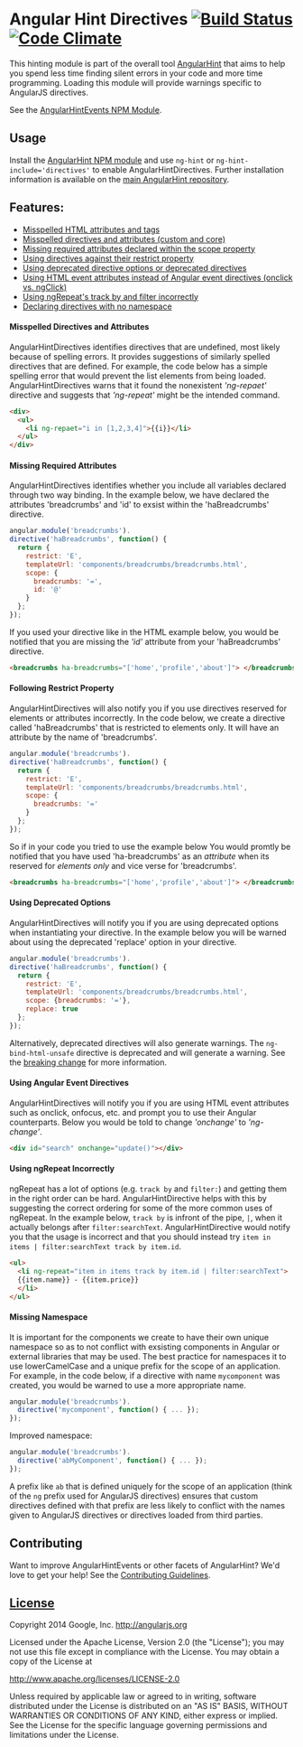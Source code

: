 # Angular Hint Directives [![Build Status](https://travis-ci.org/angular/angular-hint-directives.svg?branch=master)](https://travis-ci.org/angular/angular-hint-directives) [![Code Climate](https://codeclimate.com/github/angular/angular-hint-directives.png)](https://codeclimate.com/github/angular/angular-hint-directives)

This hinting module is part of the overall tool [AngularHint](https://github.com/angular/angular-hint)
that aims to help you spend less time finding silent errors in your code and more time programming. Loading this module will provide warnings specific to AngularJS directives.

See the [AngularHintEvents NPM Module](https://www.npmjs.org/package/angular-hint-directives).

## Usage

Install the [AngularHint NPM module](https://www.npmjs.org/package/angular-hint)
and use `ng-hint` or `ng-hint-include='directives'` to
enable AngularHintDirectives. Further installation information is available on the
[main AngularHint repository](https://github.com/angular/angular-hint#usage).


## Features:
  - [Misspelled HTML attributes and tags](#misspelled-directives-and-attributes)
  - [Misspelled directives and attributes (custom and core)](#misspelled-directives-and-attributes)
  - [Missing required attributes declared within the scope property](#missing-required-attributes)
  - [Using directives against their restrict property](#following-restrict-property)
  - [Using deprecated directive options or deprecated directives](#using-deprecated-options)
  - [Using HTML event attributes instead of Angular event directives (onclick vs. ngClick)](#using-angular-event-directives)
  - [Using ngRepeat's track by and filter incorrectly](#using-ngrepeat-incorrectly)
  - [Declaring directives with no namespace](#missing-namespace)



#### Misspelled Directives and Attributes
AngularHintDirectives identifies directives that are undefined, most likely because of spelling errors.
It provides suggestions of similarly spelled directives that are defined. For example, the code below has a simple spelling error that would prevent the list elements from being loaded. AngularHintDirectives warns that it found the nonexistent *'ng-repaet'* directive and suggests that *'ng-repeat'* might be the intended command.

```html
<div>
  <ul>
    <li ng-repaet="i in [1,2,3,4]">{{i}}</li>
  </ul>
</div>
```
#### Missing Required Attributes
AngularHintDirectives identifies whether you include all variables declared through two way binding. In the example below, we have declared the attributes 'breadcrumbs' and 'id' to exsist within the 'haBreadcrumbs' directive.

```javascript
angular.module('breadcrumbs').
directive('haBreadcrumbs', function() {
  return {
    restrict: 'E',
    templateUrl: 'components/breadcrumbs/breadcrumbs.html',
    scope: {
      breadcrumbs: '=',
      id: '@'
    }
  };
});
```
If you used your directive like in the HTML example below, you would be notified that you are missing the *'id'* attribute from your 'haBreadcrumbs' directive.

```html
<breadcrumbs ha-breadcrumbs="['home','profile','about']"> </breadcrumbs>
```

#### Following Restrict Property
AngularHintDirectives will also notify you if you use directives reserved for elements or attributes incorrectly. In the code below, we create a directive called 'haBreadcrumbs' that is restricted to elements only. It will have an attribute by the name of 'breadcrumbs'.

```javascript
angular.module('breadcrumbs').
directive('haBreadcrumbs', function() {
  return {
    restrict: 'E',
    templateUrl: 'components/breadcrumbs/breadcrumbs.html',
    scope: {
      breadcrumbs: '='
    }
  };
});
```

So if in your code you tried to use the example below You would promtly be notified that you have used 'ha-breadcrumbs' as an *attribute* when its reserved for *elements only* and vice verse for 'breadcrumbs'.
```html
<breadcrumbs ha-breadcrumbs="['home','profile','about']"> </breadcrumbs>
```

#### Using Deprecated Options
AngularHintDirectives will notify you if you are using deprecated options when instantiating your directive. In the example below you will be warned about using the deprecated 'replace' option in your directive.

```javascript
angular.module('breadcrumbs').
directive('haBreadcrumbs', function() {
  return {
    restrict: 'E',
    templateUrl: 'components/breadcrumbs/breadcrumbs.html',
    scope: {breadcrumbs: '='},
    replace: true
  };
});
```

Alternatively, deprecated directives will also generate warnings. The `ng-bind-html-unsafe` directive
is deprecated and will generate a warning. See the [breaking change](https://github.com/angular/angular.js/commit/dae694739b9581bea5dbc53522ec00d87b26ae55) for more information.

#### Using Angular Event Directives
AngularHintDirectives will notify you if you are using HTML event attributes such as onclick, onfocus, etc. and prompt you to use their Angular counterparts. Below you would be told to change *'onchange'* to *'ng-change'*.
```html
<div id="search" onchange="update()"></div>
```

#### Using ngRepeat Incorrectly
ngRepeat has a lot of options (e.g. `track by` and `filter:`) and getting them in the right order can be hard. AngularHintDirective helps with this by suggesting the correct ordering for some of the more common uses of ngRepeat. In the example below, `track by` is infront of the pipe, `|`, when it actually belongs after `filter:searchText`. AngularHintDirective would notify you that the usage is incorrect and that you should instead try `item in items | filter:searchText track by item.id`.
```html
<ul>
  <li ng-repeat="item in items track by item.id | filter:searchText">
  {{item.name}} - {{item.price}}
  </li>
</ul>
```

#### Missing Namespace
It is important for the components we create to have their own unique namespace so as to not conflict with exsisting components in Angular or external libraries that may be used. The best practice for namespaces it to use lowerCamelCase and a unique prefix
for the scope of an application. For example, in the code below, if a directive with name `mycomponent` was created, you would be warned to use a more appropriate name.

```javascript
angular.module('breadcrumbs').
  directive('mycomponent', function() { ... });
});
```
Improved namespace:

```javascript
angular.module('breadcrumbs').
  directive('abMyComponent', function() { ... });
});
```

A prefix like `ab` that is defined uniquely for the scope of an application (think of the `ng` prefix
used for AngularJS directives) ensures that custom directives defined with that prefix are less
likely to conflict with the names given to AngularJS directives or directives loaded from third
parties.

## Contributing

Want to improve AngularHintEvents or other facets of AngularHint? We'd love to get your help! See the [Contributing Guidelines](https://github.com/angular/angular-hint/blob/master/CONTRIBUTING.md).

## [License](LICENSE)

Copyright 2014 Google, Inc. http://angularjs.org

Licensed under the Apache License, Version 2.0 (the "License");
you may not use this file except in compliance with the License.
You may obtain a copy of the License at

   http://www.apache.org/licenses/LICENSE-2.0

Unless required by applicable law or agreed to in writing, software
distributed under the License is distributed on an "AS IS" BASIS,
WITHOUT WARRANTIES OR CONDITIONS OF ANY KIND, either express or implied.
See the License for the specific language governing permissions and
limitations under the License.
